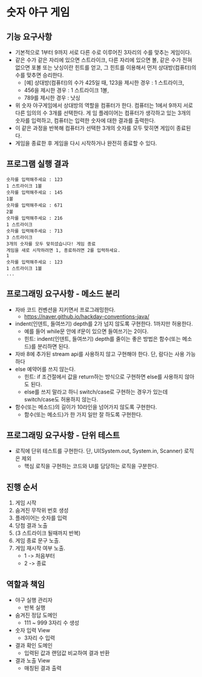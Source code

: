 # 숫자 야구 게임
## 기능 요구사항
- 기본적으로 1부터 9까지 서로 다른 수로 이루어진 3자리의 수를 맞추는 게임이다.
- 같은 수가 같은 자리에 있으면 스트라이크, 다른 자리에 있으면 볼, 같은 수가 전혀 없으면 포볼 또는 낫싱이란 힌트를 얻고, 그 힌트를 이용해서 먼저 상대방(컴퓨터)의 수를 맞추면 승리한다.
   - [예] 상대방(컴퓨터)의 수가 425일 때, 123을 제시한 경우 : 1 스트라이크,
   - 456을 제시한 경우 : 1 스트라이크 1볼, 
   - 789를 제시한 경우 : 낫싱
- 위 숫자 야구게임에서 상대방의 역할을 컴퓨터가 한다. 컴퓨터는 1에서 9까지 서로 다른 임의의 수 3개를 선택한다. 게 임 플레이어는 컴퓨터가 생각하고 있는 3개의 숫자를 입력하고, 컴퓨터는 입력한 숫자에 대한 결과를 출력한다.
- 이 같은 과정을 반복해 컴퓨터가 선택한 3개의 숫자를 모두 맞히면 게임이 종료된다.
- 게임을 종료한 후 게임을 다시 시작하거나 완전히 종료할 수 있다.

## 프로그램 실행 결과
<pre><code>숫자를 입력해주세요 : 123 
1 스트라이크 1볼
숫자를 입력해주세요 : 145 
1볼
숫자를 입력해주세요 : 671 
2볼
숫자를 입력해주세요 : 216 
1 스트라이크
숫자를 입력해주세요 : 713
3 스트라이크
3개의 숫자를 모두 맞히셨습니다! 게임 종료
게임을 새로 시작하려면 1, 종료하려면 2를 입력하세요. 
1
숫자를 입력해주세요 : 123
1 스트라이크 1볼
...</code></pre>

## 프로그래밍 요구사항 - 메소드 분리
- 자바 코드 컨벤션을 지키면서 프로그래밍한다.
   - https://naver.github.io/hackday-conventions-java/
- indent(인덴트, 들여쓰기) depth를 2가 넘지 않도록 구현한다. 1까지만 허용한다.
   - 예를 들어 while문 안에 if문이 있으면 들여쓰기는 2이다.
   - 힌트: indent(인덴트, 들여쓰기) depth를 줄이는 좋은 방법은 함수(또는 메소드)를 분리하면 된다.
- 자바 8에 추가된 stream api를 사용하지 않고 구현해야 한다. 단, 람다는 사용 가능하다
- else 예약어를 쓰지 않는다.
   - 힌트: if 조건절에서 값을 return하는 방식으로 구현하면 else를 사용하지 않아도 된다.
   - else를 쓰지 말라고 하니 switch/case로 구현하는 경우가 있는데 switch/case도 허용하지 않는다.
- 함수(또는 메소드)의 길이가 10라인을 넘어가지 않도록 구현한다.
   - 함수(또는 메소드)가 한 가지 일만 잘 하도록 구현한다.

## 프로그래밍 요구사항 - 단위 테스트
- 로직에 단위 테스트를 구현한다. 단, UI(System.out, System.in, Scanner) 로직은 제외
   - 핵심 로직을 구현하는 코드와 UI를 담당하는 로직을 구분한다.
    

## 진행 순서
1. 게임 시작
2. 숨겨진 무작위 번호 생성 
3. 플레이어는 숫자를 입력
4. 당첨 결과 노출
5. (3 스트라이크 될때까지 반복)
6. 게임 종료 문구 노출.
7. 게임 재시작 여부 노출.
    - 1 -> 처음부터
    - 2 -> 종료


## 역할과 책임
- 야구 실행 관리자
  - 반복 실행  
- 숨겨진 정답 도메인
  - 111 ~ 999 3자리 수 생성 
- 숫자 입력 View
  - 3자리 수 입력
- 결과 확인 도메인
  - 입력된 값과 랜덤값 비교하여 결과 반환
- 결과 노출 View
  - 매칭된 결과 출력



